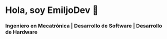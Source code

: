 # Hola, soy EmiljoDev 👋
### Ingeniero en Mecatrónica | Desarrollo de Software | Desarrollo de Hardware
